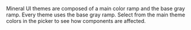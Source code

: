 Mineral UI themes are composed of a main color ramp and the base
gray ramp. Every theme uses the base gray ramp. Select from the main
theme colors in the picker to see how components are affected.
